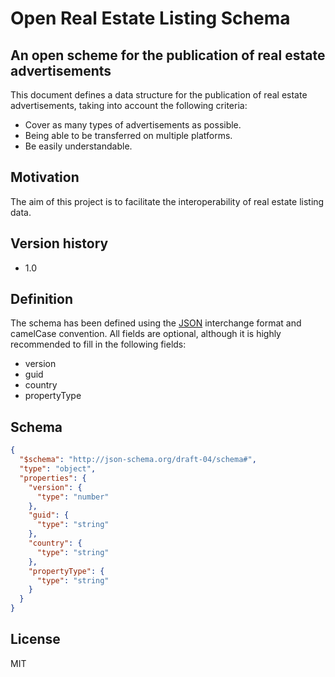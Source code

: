 # Open Real Estate Listing Schema
## An open scheme for the publication of real estate advertisements

This document defines a data structure for the publication of real estate advertisements, taking into account the following criteria:
- Cover as many types of advertisements as possible.
- Being able to be transferred on multiple platforms.
- Be easily understandable.

## Motivation
The aim of this project is to facilitate the interoperability of real estate listing data.


## Version history
- 1.0

## Definition

The schema has been defined using the [JSON](https://en.wikipedia.org/wiki/JSON) interchange format and camelCase convention.
All fields are optional, although it is highly recommended to fill in the following fields:
- version
- guid
- country
- propertyType

## Schema

```json
{
  "$schema": "http://json-schema.org/draft-04/schema#",
  "type": "object",
  "properties": {
    "version": {
      "type": "number"
    },
    "guid": {
      "type": "string"
    },
    "country": {
      "type": "string"
    },
    "propertyType": {
      "type": "string"
    }
  }
}
```


## License

MIT
